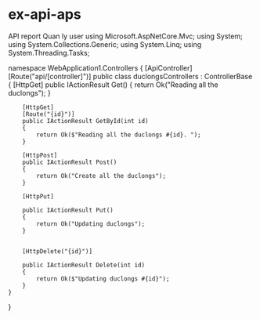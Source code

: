 # ex-api-aps

API report Quan ly user
using Microsoft.AspNetCore.Mvc;
using System;
using System.Collections.Generic;
using System.Linq;
using System.Threading.Tasks;

namespace WebApplication1.Controllers
{
    [ApiController]
    [Route("api/[controller]")]
    public class duclongsControllers : ControllerBase
    {
        [HttpGet]
        public IActionResult Get()
        {
            return Ok("Reading all the duclongs"); 
        }

       

        [HttpGet]
        [Route("{id}")]
        public IActionResult GetById(int id)
        {
            return Ok($"Reading all the duclongs #{id}. ");
        }

        [HttpPost]
        public IActionResult Post()
        {
            return Ok("Create all the duclongs");
        }

        [HttpPut]
        
        public IActionResult Put()
        {
            return Ok("Updating duclongs");
        }


        [HttpDelete("{id}")]
      
        public IActionResult Delete(int id)
        {
            return Ok($"Updating duclongs #{id}");
        }
    }
}
